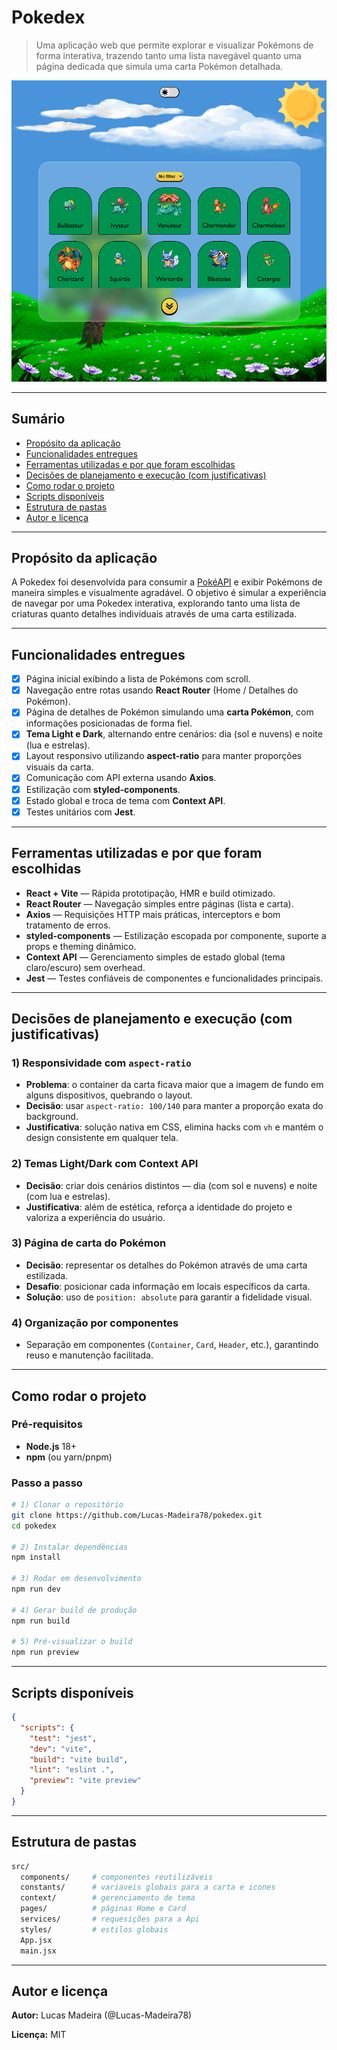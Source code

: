 # Pokedex

> Uma aplicação web que permite explorar e visualizar Pokémons de forma interativa, trazendo tanto uma lista navegável quanto uma página dedicada que simula uma carta Pokémon detalhada.

![preview](./docs/preview.png)

---

## Sumário
- [Propósito da aplicação](#propósito-da-aplicação)
- [Funcionalidades entregues](#funcionalidades-entregues)
- [Ferramentas utilizadas e por que foram escolhidas](#ferramentas-utilizadas-e-por-que-foram-escolhidas)
- [Decisões de planejamento e execução (com justificativas)](#decisões-de-planejamento-e-execução-com-justificativas)
- [Como rodar o projeto](#como-rodar-o-projeto)
- [Scripts disponíveis](#scripts-disponíveis)
- [Estrutura de pastas](#estrutura-de-pastas)
- [Autor e licença](#autor-e-licença)

---

## Propósito da aplicação
A Pokedex foi desenvolvida para consumir a [PokéAPI](https://pokeapi.co/) e exibir Pokémons de maneira simples e visualmente agradável. O objetivo é simular a experiência de navegar por uma Pokedex interativa, explorando tanto uma lista de criaturas quanto detalhes individuais através de uma carta estilizada.

---

## Funcionalidades entregues
- [x] Página inicial exibindo a lista de Pokémons com scroll.
- [x] Navegação entre rotas usando **React Router** (Home / Detalhes do Pokémon).
- [x] Página de detalhes de Pokémon simulando uma **carta Pokémon**, com informações posicionadas de forma fiel.
- [x] **Tema Light e Dark**, alternando entre cenários: dia (sol e nuvens) e noite (lua e estrelas).
- [x] Layout responsivo utilizando **aspect-ratio** para manter proporções visuais da carta.
- [x] Comunicação com API externa usando **Axios**.
- [x] Estilização com **styled-components**.
- [x] Estado global e troca de tema com **Context API**.
- [x] Testes unitários com **Jest**.

---

## Ferramentas utilizadas e por que foram escolhidas
- **React + Vite** — Rápida prototipação, HMR e build otimizado.
- **React Router** — Navegação simples entre páginas (lista e carta).
- **Axios** — Requisições HTTP mais práticas, interceptors e bom tratamento de erros.
- **styled-components** — Estilização escopada por componente, suporte a props e theming dinâmico.
- **Context API** — Gerenciamento simples de estado global (tema claro/escuro) sem overhead.
- **Jest** — Testes confiáveis de componentes e funcionalidades principais.

---

## Decisões de planejamento e execução (com justificativas)

### 1) Responsividade com `aspect-ratio`
- **Problema**: o container da carta ficava maior que a imagem de fundo em alguns dispositivos, quebrando o layout.
- **Decisão**: usar `aspect-ratio: 100/140` para manter a proporção exata do background.
- **Justificativa**: solução nativa em CSS, elimina hacks com `vh` e mantém o design consistente em qualquer tela.

### 2) Temas Light/Dark com Context API
- **Decisão**: criar dois cenários distintos — dia (com sol e nuvens) e noite (com lua e estrelas).
- **Justificativa**: além de estética, reforça a identidade do projeto e valoriza a experiência do usuário.

### 3) Página de carta do Pokémon
- **Decisão**: representar os detalhes do Pokémon através de uma carta estilizada.
- **Desafio**: posicionar cada informação em locais específicos da carta.
- **Solução**: uso de `position: absolute` para garantir a fidelidade visual.

### 4) Organização por componentes
- Separação em componentes (`Container`, `Card`, `Header`, etc.), garantindo reuso e manutenção facilitada.

---

## Como rodar o projeto

### Pré-requisitos
- **Node.js** 18+
- **npm** (ou yarn/pnpm)

### Passo a passo
```bash
# 1) Clonar o repositório
git clone https://github.com/Lucas-Madeira78/pokedex.git
cd pokedex

# 2) Instalar dependências
npm install

# 3) Rodar em desenvolvimento
npm run dev

# 4) Gerar build de produção
npm run build

# 5) Pré-visualizar o build
npm run preview
```

---

## Scripts disponíveis
```json
{
  "scripts": {
    "test": "jest",
    "dev": "vite",
    "build": "vite build",
    "lint": "eslint .",
    "preview": "vite preview"
  }
}
```

---

## Estrutura de pastas
```bash
src/
  components/     # componentes reutilizáveis
  constants/      # variaveis globais para a carta e icones
  context/        # gerenciamento de tema
  pages/          # páginas Home e Card
  services/       # requesições para a Api
  styles/         # estilos globais
  App.jsx
  main.jsx
```

---

## Autor e licença
**Autor:** Lucas Madeira (@Lucas-Madeira78)

**Licença:** MIT